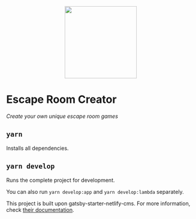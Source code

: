 <center>
  <img src="/static/logos/logo-512x512.png" width="192" />
</center>

# Escape Room Creator

_Create your own unique escape room games_

## `yarn`

Installs all dependencies.

## `yarn develop`

Runs the complete project for development.

You can also run `yarn develop:app` and `yarn develop:lambda` separately.

This project is built upon gatsby-starter-netlify-cms. For more information, check [their documentation](https://github.com/netlify-templates/gatsby-starter-netlify-cms).
